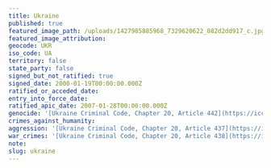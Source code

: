 ```yaml
---
title: Ukraine
published: true
featured_image_path: /uploads/1427985885968_7329620622_082d2dd917_c.jpg
featured_image_attribution:
geocode: UKR
iso_code: UA
territory: false
state_party: false
signed_but_not_ratified: true
signed_date: 2000-01-19T00:00:00.000Z
ratified_or_acceded_date:
entry_into_force_date:
ratified_apic_date: 2007-01-28T00:00:00.000Z
genocide: '[Ukraine Criminal Code, Chapter 20, Article 442](https://iccdb.hrlc.net/data/doc/464/keyword/46/)'
crimes_against_humanity:
aggression: '[Ukraine Criminal Code, Chapter 20, Article 437](https://iccdb.hrlc.net/data/doc/464/keyword/1/)'
war_crimes: '[Ukraine Criminal Code, Chapter 20, Article 438](https://iccdb.hrlc.net/data/doc/464/keyword/145/)'
note:
slug: ukraine
---
```



